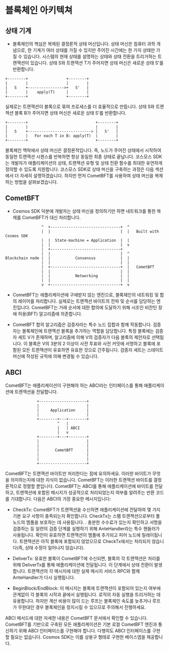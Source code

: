 # 블록체인 아키텍쳐

## 상태 기계

- 블록체인의 핵심은 복제된 결정론적 상태 머신입니다. 상태 머신은 컴퓨터 과학 개념으로, 한 기계가 여러 상태를 가질 수 있지만 주어진 시간에는 한 가지 상태만 가질 수 있습니다. 시스템의 현재 상태를 설명하는 상태와 상태 전환을 트리거하는 트랜잭션이 있습니다. 상태 S와 트랜잭션 T가 주어지면 상태 머신은 새로운 상태 S'를 반환합니다.

```
+--------+                 +--------+
|        |                 |        |
|   S    +---------------->+   S'   |
|        |    apply(T)     |        |
+--------+                 +--------+
```

실제로는 트랜잭션이 블록으로 묶여 프로세스를 더 효율적으로 만듭니다. 상태 S와 트랜잭션 블록 B가 주어지면 상태 머신은 새로운 상태 S'를 반환합니다.

```
+--------+                              +--------+
|        |                              |        |
|   S    +----------------------------> |   S'   |
|        |   For each T in B: apply(T)  |        |
+--------+                              +--------+
```

블록체인 맥락에서 상태 머신은 결정론적입니다. 즉, 노드가 주어진 상태에서 시작하여 동일한 트랜잭션 시퀀스를 반복하면 항상 동일한 최종 상태로 끝납니다. 코스모스 SDK는 개발자가 애플리케이션의 상태, 트랜잭션 유형 및 상태 전환 함수를 최대한 유연하게 정의할 수 있도록 지원합니다. 코스모스 SDK로 상태 머신을 구축하는 과정은 다음 섹션에서 더 자세히 설명하겠습니다. 하지만 먼저 CometBFT를 사용하여 상태 머신을 복제하는 방법을 살펴보겠습니다.

## CometBFT

- Cosmos SDK 덕분에 개발자는 상태 머신을 정의하기만 하면 네트워크를 통한 복제를 CometBFT가 대신 처리합니다.

```
                ^  +-------------------------------+  ^
                |  |                               |  |   Built with Cosmos SDK
                |  |  State-machine = Application  |  |
                |  |                               |  v
                |  +-------------------------------+
                |  |                               |  ^
Blockchain node |  |           Consensus           |  |
                |  |                               |  |
                |  +-------------------------------+  |   CometBFT
                |  |                               |  |
                |  |           Networking          |  |
                |  |                               |  |
                v  +-------------------------------+  v
```

- CometBFT는 애플리케이션에 구애받지 않는 엔진으로, 블록체인의 네트워킹 및 합의 레이어를 처리합니다. 실제로는 트랜잭션 바이트의 전파 및 순서를 담당하는 엔진입니다. CometBFT는 거래 순서에 대한 합의에 도달하기 위해 시조인 비잔틴 장애 허용(BFT) 알고리즘에 의존합니다.

- CometBFT 합의 알고리즘은 검증자라는 특수 노드 집합과 함께 작동합니다. 검증자는 블록체인에 트랜잭션 블록을 추가하는 역할을 담당합니다. 특정 블록에는 검증자 세트 V가 존재하며, 알고리즘에 의해 V의 검증자가 다음 블록의 제안자로 선택됩니다. 이 블록은 V의 3분의 2 이상이 사전 투표와 사전 커밋에 서명하고 블록에 포함된 모든 트랜잭션이 유효하면 유효한 것으로 간주됩니다. 검증자 세트는 스테이트 머신에 작성된 규칙에 의해 변경될 수 있습니다.

## ABCI

CometBFT는 애플리케이션이 구현해야 하는 ABCI라는 인터페이스를 통해 애플리케이션에 트랜잭션을 전달합니다.

```
              +---------------------+
              |                     |
              |     Application     |
              |                     |
              +--------+---+--------+
                       ^   |
                       |   | ABCI
                       |   v
              +--------+---+--------+
              |                     |
              |                     |
              |       CometBFT      |
              |                     |
              |                     |
              +---------------------+
```

CometBFT는 트랜잭션 바이트만 처리한다는 점에 유의하세요. 이러한 바이트가 무엇을 의미하는지에 대한 지식이 없습니다. CometBFT는 이러한 트랜잭션 바이트를 결정론적으로 정렬할 뿐입니다. CometBFT는 ABCI를 통해 애플리케이션에 바이트를 전달하고, 트랜잭션에 포함된 메시지가 성공적으로 처리되었는지 여부를 알려주는 반환 코드를 기대합니다. 다음은 ABCI의 가장 중요한 메시지입니다:

* CheckTx: CometBFT가 트랜잭션을 수신하면 애플리케이션에 전달하여 몇 가지 기본 요구 사항이 충족되는지 확인합니다. CheckTx는 스팸 트랜잭션으로부터 풀 노드의 멤풀을 보호하는 데 사용됩니다. . 충분한 수수료가 있는지 확인하고 서명을 검증하는 등 일련의 검증 단계를 실행하기 위해 AnteHandler라는 특수 핸들러가 사용됩니다. 확인이 유효하면 트랜잭션이 멤풀에 추가되고 피어 노드에 릴레이됩니다. 트랜잭션은 아직 블록에 포함되지 않았으므로 CheckTx에서는 처리되지 않습니다(즉, 상태 수정이 일어나지 않습니다). 

* DeliverTx: 유효한 블록이 CometBFT에 수신되면, 블록의 각 트랜잭션은 처리를 위해 DeliverTx를 통해 애플리케이션에 전달됩니다. 이 단계에서 상태 전환이 발생합니다. 트랜잭션의 각 메시지에 대한 실제 메시지 서비스 RPC와 함께 AnteHandler가 다시 실행됩니다. 

* BeginBlock/EndBlock: 이 메시지는 블록에 트랜잭션이 포함되어 있는지 여부에 관계없이 각 블록의 시작과 끝에서 실행됩니다. 로직의 자동 실행을 트리거하는 데 유용합니다. 하지만 계산 비용이 많이 드는 루프는 블록체인 속도를 늦추거나 루프가 무한대인 경우 블록체인을 정지시킬 수 있으므로 주의해서 진행하세요.

ABCI 메서드에 대한 자세한 내용은 CometBFT 문서에서 확인할 수 있습니다. CometBFT를 기반으로 구축된 모든 애플리케이션은 기본 로컬 CometBFT 엔진과 통신하기 위해 ABCI 인터페이스를 구현해야 합니다. 다행히도 ABCI 인터페이스를 구현할 필요는 없습니다. Cosmos SDK는 이를 상용구 형태로 구현한 베이스앱을 제공합니다.

